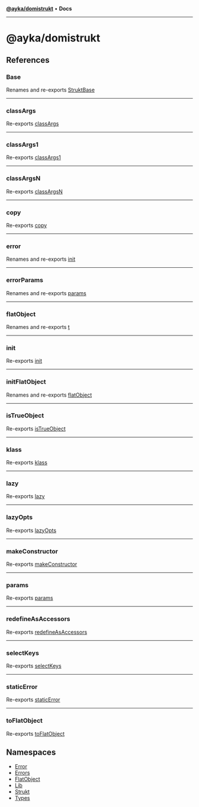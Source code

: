 [**@ayka/domistrukt**](README.md) • **Docs**

***

# @ayka/domistrukt

## References

### Base

Renames and re-exports [StruktBase](namespaces/Strukt/classes/StruktBase.md)

***

### classArgs

Re-exports [classArgs](namespaces/Types/type-aliases/classArgs.md)

***

### classArgs1

Re-exports [classArgs1](namespaces/Types/type-aliases/classArgs1.md)

***

### classArgsN

Re-exports [classArgsN](namespaces/Types/type-aliases/classArgsN.md)

***

### copy

Re-exports [copy](namespaces/FlatObject/functions/copy.md)

***

### error

Renames and re-exports [init](namespaces/Error/functions/init.md)

***

### errorParams

Renames and re-exports [params](namespaces/Error/type-aliases/params.md)

***

### flatObject

Renames and re-exports [t](namespaces/FlatObject/classes/t.md)

***

### init

Re-exports [init](namespaces/Strukt/functions/init.md)

***

### initFlatObject

Renames and re-exports [flatObject](namespaces/FlatObject/functions/flatObject.md)

***

### isTrueObject

Re-exports [isTrueObject](namespaces/FlatObject/functions/isTrueObject.md)

***

### klass

Re-exports [klass](namespaces/Lib/functions/klass.md)

***

### lazy

Re-exports [lazy](namespaces/Lib/functions/lazy.md)

***

### lazyOpts

Re-exports [lazyOpts](namespaces/Lib/type-aliases/lazyOpts.md)

***

### makeConstructor

Re-exports [makeConstructor](namespaces/Lib/functions/makeConstructor.md)

***

### params

Re-exports [params](namespaces/Strukt/type-aliases/params.md)

***

### redefineAsAccessors

Re-exports [redefineAsAccessors](namespaces/Lib/functions/redefineAsAccessors.md)

***

### selectKeys

Re-exports [selectKeys](namespaces/Lib/functions/selectKeys.md)

***

### staticError

Re-exports [staticError](namespaces/Error/functions/staticError.md)

***

### toFlatObject

Re-exports [toFlatObject](namespaces/FlatObject/functions/toFlatObject.md)

## Namespaces

- [Error](namespaces/Error/README.md)
- [Errors](namespaces/Errors/README.md)
- [FlatObject](namespaces/FlatObject/README.md)
- [Lib](namespaces/Lib/README.md)
- [Strukt](namespaces/Strukt/README.md)
- [Types](namespaces/Types/README.md)
